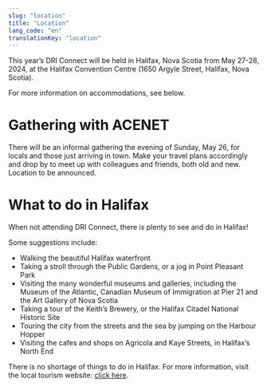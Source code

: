 ```yaml
---
slug: "location"
title: "Location"
lang_code: "en"
translationKey: "location"
---
```


This year’s DRI Connect will be held in Halifax, Nova Scotia from May 27-28, 2024, at the Halifax Convention Centre (1650 Argyle Street, Halifax, Nova Scotia). 

For more information on accommodations, see below. 

# Gathering with ACENET

There will be an informal gathering the evening of Sunday, May 26, for locals and those just arriving in town. Make your travel plans accordingly and drop by to meet up with colleagues and friends, both old and new. Location to be announced. 

# What to do in Halifax 

When not attending DRI Connect, there is plenty to see and do in Halifax!  

Some suggestions include: 
* Walking the beautiful Halifax waterfront 
* Taking a stroll through the Public Gardens, or a jog in Point Pleasant Park 
* Visiting the many wonderful museums and galleries, including the Museum of the Atlantic, Canadian Museum of Immigration at Pier 21 and the Art Gallery of Nova Scotia 
* Taking a tour of the Keith’s Brewery, or the Halifax Citadel National Historic Site 
* Touring the city from the streets and the sea by jumping on the Harbour Hopper 
* Visiting the cafes and shops on Agricola and Kaye Streets, in Halifax’s North End 

There is no shortage of things to do in Halifax. For more information, visit the local tourism website: [click here](https://www.novascotia.com/trip-ideas/stories/perfect-one-three-day-halifax-itinerary). 